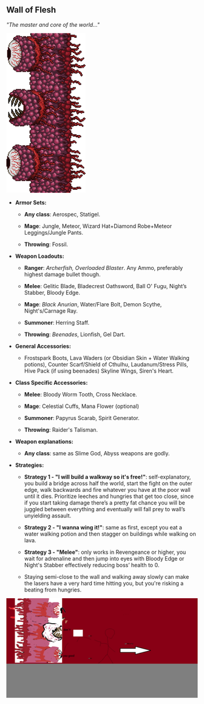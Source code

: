 ## Wall of Flesh

*"The master and core of the world…"*

![image alt text](../public/BMbpD6rCZ1qoniF20u7H2A_img_25.png)

* **Armor Sets:**

    * **Any class**: Aerospec, Statigel.

    * **Mage**: Jungle, Meteor, Wizard Hat+Diamond Robe+Meteor Leggings/Jungle Pants.

    * **Throwing**: Fossil.

* **Weapon Loadouts:**

    * **Ranger**: *Archerfish, Overloaded Blaster*. Any Ammo, preferably highest damage bullet though.

    * **Melee**: Gelitic Blade, Bladecrest Oathsword, Ball O' Fugu, Night’s Stabber, Bloody Edge.

    * **Mage**: *Black Anurian*, Water/Flare Bolt, Demon Scythe, Night's/Carnage Ray.

    * **Summoner**: Herring Staff.

    * **Throwing**: *Beenades*, Lionfish, Gel Dart.

* **General Accessories:**

    * Frostspark Boots, Lava Waders (or Obsidian Skin + Water Walking potions), Counter Scarf/Shield of Cthulhu, Laudanum/Stress Pills, Hive Pack (if using beenades) Skyline Wings, Siren's Heart.

* **Class Specific Accessories:**

    * **Melee**: Bloody Worm Tooth, Cross Necklace.

    * **Mage**: Celestial Cuffs, Mana Flower (optional)

    * **Summoner**: Papyrus Scarab, Spirit Generator.

    * **Throwing**: Raider's Talisman.

* **Weapon explanations:**

    * **Any class**: same as Slime God, Abyss weapons are godly.

* **Strategies:**

    * **Strategy 1 - "I will build a walkway so it's free!"**: self-explanatory, you build a bridge across half the world, start the fight on the outer edge, walk backwards and fire whatever you have at the poor wall until it dies. Prioritize leeches and hungries that get too close, since if you start taking damage there’s a pretty fat chance you will be juggled between everything and eventually will fall prey to wall’s unyielding assault.

    * **Strategy 2 - "I wanna wing it!"**: same as first, except you eat a water walking potion and then stagger on buildings while walking on lava.

    * **Strategy 3 - "Melee"**: only works in Revengeance or higher, you wait for adrenaline and then jump into eyes with Bloody Edge or Night's Stabber effectively reducing boss’ health to 0.

    * Staying semi-close to the wall and walking away slowly can make the lasers have a very hard time hitting you, but you're risking a beating from hungries.

![image alt text](../public/WoF.png)
